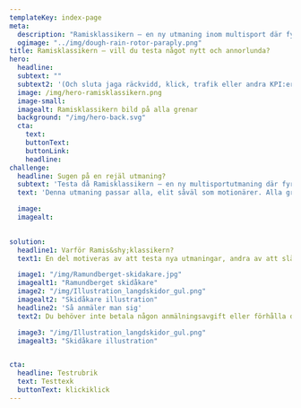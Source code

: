 ```yaml
---
templateKey: index-page
meta: 
  description: "Ramisklassikern – en ny utmaning inom multisport där fyra grenar görs individuellt under 12 månader."
  ogimage: "../img/dough-rain-rotor-paraply.png"
title: Ramisklassikern – vill du testa något nytt och annorlunda?
hero:
  headline: 
  subtext: ""
  subtext2: '(Och sluta jaga räckvidd, klick, trafik eller andra KPI:er som inte gör någon skillnad för ditt bankkonto)' 
  image: /img/hero-ramisklassikern.png
  image-small: 
  imagealt: Ramisklassikern bild på alla grenar
  background: "/img/hero-back.svg"
  cta: 
    text: 
    buttonText: 
    buttonLink: 
    headline: 
challenge:
  headline: Sugen på en rejäl utmaning?
  subtext: 'Testa då Ramisklassikern – en ny multisportutmaning där fyra grenar görs individuellt under 12 månader.'
  text: 'Denna utmaning passar alla, elit såväl som motionärer. Alla grenar genomförs i Ramundbergets närområde, när du vill. Börja med det moment du önskar och du har sedan ett år på dig att genomföra de tre kvarvarande. Alla får plats och det är dessutom gratis. Lycka till!' 

  image:
  imagealt: 
        

solution:
  headline1: Varför Ramis&shy;klassikern?
  text1: En del motiveras av att testa nya utmaningar, andra av att slå sina personliga rekord. Här är inte det viktigaste att komma först eller att tävla mot andra, tiden är inte det väsentliga, utan att man tävlar och utmanar sig själv. (Även om det självklart känns ganska härligt att slå kompisgänget eller syrran.) Men oavsett vad man går i gång på är stoltheten att ha genomfört denna prestation enorm.<br><br> Vi hoppas att denna utmaning fungerar som motivation till att komma i gång med vardagsträningen, att testa nya sporter och får dig att tänja på dina gränser. Och som om detta inte vore nog, den ger dig dessutom tillfälle till att få njuta av den fantastiska och storslagna naturen uppe hos oss i Ramundberget.

  image1: "/img/Ramundberget-skidakare.jpg"
  imagealt1: "Ramundberget skidåkare"
  image2: "/img/Illustration_langdskidor_gul.png"    
  imagealt2: "Skidåkare illustration"
  headline2: 'Så anmäler man sig'
  text2: Du behöver inte betala någon anmälningsavgift eller förhålla dig till några specifika datum. Här är det till stor del naturen och väder som håller i agendan och schemat. Ja, och din tillgänglighet och lust förstås. Tryck på knappen för att registrera din medverkan.

  image3: "/img/Illustration_langdskidor_gul.png"
  imagealt3: "Skidåkare illustration"


cta:
  headline: Testrubrik
  text: Testtexk
  buttonText: klickiklick
---
```

